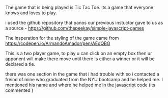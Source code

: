 The game that is being played is Tic Tac Toe. its a game that everyone knows and loves to play. 

i used the github repository that panos our previous instuctor gave to us as a source - https://github.com/thepeekay/simple-javascript-games

The insperation for the styling of the game came from https://codepen.io/ArmandoAmador/pen/AEdQBG

This is a two player game, to play u can click on an empty box then ur apponent will make there move until there is either a winner or it will be declared a tie. 

there was one section in the game that i had trouble with so i contacted a freind of mine who graduated from the NYU bootcamp and he helped me. I mentioned his name and where he helped me in the javascript code (its commented )